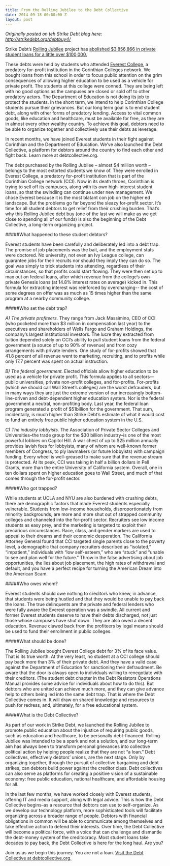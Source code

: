 ```yaml
---
title: From the Rolling Jubilee to the Debt Collective
date: 2014-09-18 00:00:00 Z
layout: post
---
```


*Originally posted on teh Strike Debt blog here: http://strikedebt.org/debtbuy4/*


Strike Debt’s <a href="http://rollingjubilee">Rolling Jubilee</a> project has <a href="http://rollingjubilee.org/assets/docs/debt-buy-summary_05.pdf">abolished $3,856,866 in private student loans for a little over $100,000.</a>

These debts were held by students who attended <a href="http://www.everest.edu/">Everest College</a>, a predatory for-profit institution in the Corinthian Colleges network. We bought loans from this school in order to focus public attention on the grim consequences of allowing higher education to be used as a vehicle for private profit. The students at this college were conned. They are being left with no good options as the campuses are closed or sold off to other predatory actors. The Department of Education is not doing its job to protect the students. 
In the short term, we intend to help Corinthian College students pursue their grievances. But our long term goal is to end student debt, along with other forms of predatory lending. Access to vital common goods, like education and healthcare, must be available for free, as they are in almost every other wealthy country. To achieve this goal, debtors need to be able to organize together and collectively use their debts as leverage. 

In recent months, we have joined Everest students in their fight against Corinthian and the Department of Education. We’ve also launched the Debt Collective, a platform for debtors around the country to find each other and fight back.  Learn more at debtcollective.org.     	 


The debt purchased by the Rolling Jubilee – almost $4 million worth – belongs to the most extorted students we know of. They were enrolled in Everest College, a predatory for-profit institution that is part of the Corinthian College network (CCI). Now in its death throes, Corinthian is trying to sell off its campuses, along with its own high-interest student loans, so that the swindling can continue under new management. We chose Everest because it is the most blatant con job on the higher ed landscape. But the problems go far beyond the sleazy for-profit sector. It’s time for all student debtors to get relief from their crushing burden. That’s why this Rolling Jubilee debt buy (one of the last we will make as we get close to spending all of our funds) is also the beginning of the Debt Collective, a long-term organizing project.

#####What happened to these student debtors?

Everest students have been carefully and deliberately led into a debt trap. The promise of job placements was the bait, and the employment stats were doctored. No university, not even an Ivy League college, can guarantee jobs for their recruits nor should they imply they can do so. The goal was simply to trick students into attending, regardless of their circumstances, so that profits could start flowing. They were then set up to max out on federal loans, after which revenue from the college’s own private Genesis loans (at 14.8% interest rates on average) kicked in. This formula for extracting interest was reinforced by overcharging-- the cost of some degrees on offer was as much as 15 times higher than the same program at a nearby community college. 

#####Who set the debt trap?

*A) The private profiteers.* They range from Jack Massimino, CEO of CCI (who pocketed more than $3 million in compensation last year) to the executives and shareholders of Wells Fargo and Graham Holdings, the company’s largest institutional investors. The lucre they extracted from tuition depended solely on CCI’s ability to pull student loans from the federal government (a source of up to 90% of revenue) and from cozy arrangements with private lenders. One study of for-profits showed that 41.8 percent of all revenue went to marketing, recruiting, and to profits while only 17.7 percent was spent on actual instruction.
 
*B) The federal government.* Elected officials allow higher education to be used as a vehicle for private profit. This formula applies to all sectors—public universities, private non-profit colleges, and for-profits. For-profits (which we should call Wall Street’s colleges) are the worst defrauders, but in many ways they are just the extreme version of our increasingly bottom-line-driven and debt-dependent higher education system. Nor is the federal government a neutral, non-profiting body. Last year, the federal loan program generated a profit of $51billion for the government. That sum, incidentally, is much higher than Strike Debt’s estimate of what it would cost to fund an entirely free public higher education system in the U.S.

*C) The industry lobbyists.* The Association of Private Sector Colleges and Universities–the trade group for the $30 billion industry–is one of the most powerful lobbies on Capitol Hill. A war chest of up to $25 million annually provides lavish fees for lobbyists, many of whom are well-known former members of Congress, to ply lawmakers (or future lobbyists) with campaign funding. Every wheel is well-greased to make sure that the revenue stream is protected. At its peak, CCI was taking in half a billion dollars in Pell Grants, more than the entire University of California system. Overall, one in ten dollars spent on higher education goes to Wall Street, and much of that comes through the for-profit sector.

#####Who got trapped?

While students at UCLA and NYU are also burdened with crushing debts, there are demographic factors that made Everest students especially vulnerable. Students from low-income households, disproportionately from minority backgrounds, are more and more shut out of strapped community colleges and channeled into the for-profit sector. Recruiters see low income students as easy prey, and the marketing is targeted to exploit their precarious circumstances. Race, class, and gender markers are used to appeal to their dreams and their economic desperation. The California Attorney General found that CCI targeted single parents close to the poverty level, a demographic that company recruiters described as “isolated,” “impatient,” individuals with “low self-esteem,” who are “stuck” and “unable to see and plan well for the future.” Throw in the false advertising about job opportunities, the lies about job placement, the high rates of withdrawal and default, and you have a perfect recipe for turning the American Dream into the American Scam.  

#####Who owes whom?

Everest students should owe nothing to creditors who knew, in advance, that students were being hustled and that they would be unable to pay back the loans. The true delinquents are the private and federal lenders who were fully aware the Everest operation was a swindle. All current and former Everest students deserve to have their debts discharged, not just those whose campuses have shut down. They are also owed a decent education. Revenue clawed back from the profiteers by legal means should be used to fund their enrollment in public colleges. 

#####What should be done?

The Rolling Jubilee bought Everest College debt for 3% of its face value. That is its true worth. At the very least, no student at a CCI college should pay back more than 3% of their private debt. And they have a valid case against the Department of Education for sanctioning their defraudment. Be aware that the door is always open to individuals willing to renegotiate with their creditors. (The student debt chapter in the Debt Resistors Operations Manual provides some advice for individuals about how to do this). But debtors who are united can achieve much more, and they can give advance help to others being led into the same debt trap. That is where the Debt Collective comes in. It will draw on shared knowledge and resources to push for redress, and, ultimately, for a free educational system.
 
#####What is the Debt Collective?

As part of our work in Strike Debt, we launched the Rolling Jubilee to promote public education about the injustice of requiring public goods, such as education and healthcare, to be personally debt-financed. Rolling Jubilee was intended to be a spark and not a solution, and our long-term aim has always been to transform personal grievances into collective political action by helping people realize that they are not “a loan.” Debt collectives, effectively debtors’ unions, are the next stage. Only by organizing together, through the pursuit of collective bargaining and debt strikes, can debtors build power against the creditor class. Debt collectives can also serve as platforms for creating a positive vision of a sustainable economy: free public education, national healthcare, and affordable housing for all. 

In the last few months, we have worked closely with Everest students, offering IT and media support, along with legal advice. This is how the Debt Collective begins–as a resource that debtors can use to self-organize. As we develop our technology platform, more sophisticated tools will facilitate organizing across a broader range of people. Debtors with financial obligations in common will be able to communicate among themselves and take effective action to defend their interests. Over time, the Debt Collective will become a political force, with a voice that can challenge and dismantle the debt-money system of the creditocracy. Most student loans take decades to pay back, the Debt Collective is here for the long haul. Are you?
                            	
Join us as we begin this journey. You are not a loan. <a href="http://debtcollective.org">Visit the Debt Collective at debtcollective.org.</a>




